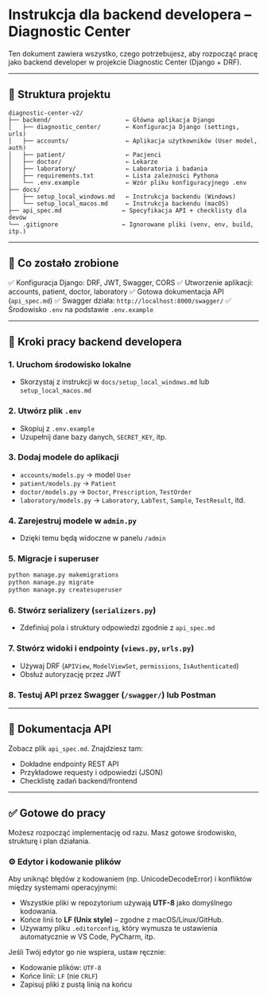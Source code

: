 # Instrukcja dla backend developera – Diagnostic Center

Ten dokument zawiera wszystko, czego potrzebujesz, aby rozpocząć pracę jako backend developer w projekcie Diagnostic Center (Django + DRF).

---

## 📁 Struktura projektu

```
diagnostic-center-v2/
├── backend/                     ← Główna aplikacja Django
│   ├── diagnostic_center/       ← Konfiguracja Django (settings, urls)
│   ├── accounts/                ← Aplikacja użytkowników (User model, auth)
│   ├── patient/                 ← Pacjenci
│   ├── doctor/                  ← Lekarze
│   ├── laboratory/              ← Laboratoria i badania
│   ├── requirements.txt         ← Lista zależności Pythona
│   └── .env.example             ← Wzór pliku konfiguracyjnego .env
├── docs/
│   ├── setup_local_windows.md   ← Instrukcja backendu (Windows)
│   └── setup_local_macos.md     ← Instrukcja backendu (macOS)
├── api_spec.md                 ← Specyfikacja API + checklisty dla devów
└── .gitignore                  ← Ignorowane pliki (venv, env, build, itp.)
```

---

## 🚀 Co zostało zrobione

✅ Konfiguracja Django: DRF, JWT, Swagger, CORS
✅ Utworzenie aplikacji: accounts, patient, doctor, laboratory
✅ Gotowa dokumentacja API (`api_spec.md`)
✅ Swagger działa: `http://localhost:8000/swagger/`
✅ Środowisko `.env` na podstawie `.env.example`

---

## 🧭 Kroki pracy backend developera

### 1. Uruchom środowisko lokalne

* Skorzystaj z instrukcji w `docs/setup_local_windows.md` lub `setup_local_macos.md`

### 2. Utwórz plik `.env`

* Skopiuj z `.env.example`
* Uzupełnij dane bazy danych, `SECRET_KEY`, itp.

### 3. Dodaj modele do aplikacji

* `accounts/models.py` → model `User`
* `patient/models.py` → `Patient`
* `doctor/models.py` → `Doctor`, `Prescription`, `TestOrder`
* `laboratory/models.py` → `Laboratory`, `LabTest`, `Sample`, `TestResult`, itd.

### 4. Zarejestruj modele w `admin.py`

* Dzięki temu będą widoczne w panelu `/admin`

### 5. Migracje i superuser

```bash
python manage.py makemigrations
python manage.py migrate
python manage.py createsuperuser
```

### 6. Stwórz serializery (`serializers.py`)

* Zdefiniuj pola i struktury odpowiedzi zgodnie z `api_spec.md`

### 7. Stwórz widoki i endpointy (`views.py`, `urls.py`)

* Używaj DRF (`APIView`, `ModelViewSet`, `permissions`, `IsAuthenticated`)
* Obsłuż autoryzację przez JWT

### 8. Testuj API przez Swagger (`/swagger/`) lub Postman

---

## 📘 Dokumentacja API

Zobacz plik `api_spec.md`. Znajdziesz tam:

* Dokładne endpointy REST API
* Przykładowe requesty i odpowiedzi (JSON)
* Checklistę zadań backend/frontend

---

## ✅ Gotowe do pracy

Możesz rozpocząć implementację od razu. Masz gotowe środowisko, strukturę i plan działania.


### ⚙️ Edytor i kodowanie plików

Aby uniknąć błędów z kodowaniem (np. UnicodeDecodeError) i konfliktów między systemami operacyjnymi:

- Wszystkie pliki w repozytorium używają **UTF-8** jako domyślnego kodowania.
- Końce linii to **LF (Unix style)** – zgodne z macOS/Linux/GitHub.
- Używamy pliku `.editorconfig`, który wymusza te ustawienia automatycznie w VS Code, PyCharm, itp.

Jeśli Twój edytor go nie wspiera, ustaw ręcznie:
- Kodowanie plików: `UTF-8`
- Końce linii: `LF` (nie `CRLF`)
- Zapisuj pliki z pustą linią na końcu
